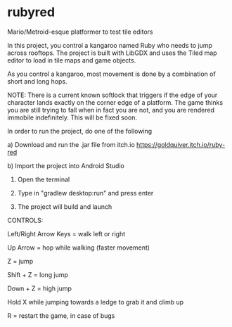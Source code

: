 # rubyred
Mario/Metroid-esque platformer to test tile editors

In this project, you control a kangaroo named Ruby who needs to jump across rooftops. 
The project is built with LibGDX and uses the Tiled map editor to load in tile maps
and game objects.

As you control a kangaroo, most movement is done by a combination of short and long hops.

NOTE: There is a current known softlock that triggers if the edge of your character lands exactly on the corner edge of a platform. The game thinks you are still trying to fall when in fact you are not, and you are rendered immobile indefinitely. This will be fixed soon.

In order to run the project, do one of the following

a) Download and run the .jar file from itch.io
    https://goldquiver.itch.io/ruby-red

b) Import the project into Android Studio
  
  1. Open the terminal
  
  2. Type in "gradlew desktop:run" and press enter
  
  3. The project will build and launch

CONTROLS:

Left/Right Arrow Keys = walk left or right

Up Arrow = hop while walking (faster movement)

Z = jump

Shift + Z = long jump

Down + Z = high jump

Hold X while jumping towards a ledge to grab it and climb up

R = restart the game, in case of bugs
